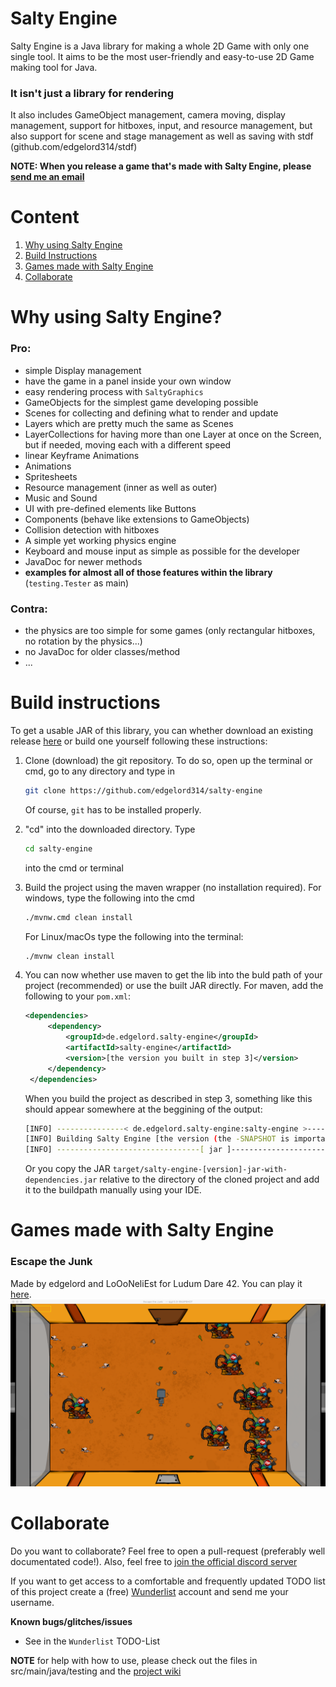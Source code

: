 # Salty Engine

Salty Engine is a Java library for making a whole 2D Game with only one single tool. It aims to be the most user-friendly and easy-to-use 2D Game making tool for Java.  

### It isn't just a library for rendering
It also includes GameObject management, camera moving,
display management, support for hitboxes, input, and
resource management, but also support for scene and
stage management as well as saving with
stdf (github.com/edgelord314/stdf)

**NOTE: When you release a game that's made with Salty Engine, please [send me an email](mailto:malte.dostal@gmail.com)**

# Content
1. [Why using Salty Engine](#why-using-salty-engine)
2. [Build Instructions](#build-instructions)
3. [Games made with Salty Engine](#games-made-with-salty-engine)
4. [Collaborate](#collaborate)


# Why using Salty Engine?

### Pro:
- simple Display management
- have the game in a panel inside your own window
- easy rendering process with ```SaltyGraphics```
- GameObjects for the simplest game developing possible
- Scenes for collecting and defining what to render and update
- Layers which are pretty much the same as Scenes
- LayerCollections for having more than one Layer at once on the Screen,
  but if needed, moving each with a different speed
- linear Keyframe Animations
- Animations
- Spritesheets
- Resource management (inner as well as outer)
- Music and Sound
- UI with pre-defined elements like Buttons
- Components (behave like extensions to GameObjects)
- Collision detection with hitboxes
- A simple yet working physics engine
- Keyboard and mouse input as simple as possible for the developer
- JavaDoc for newer methods
- **examples for almost all of those features within the library** (```testing.Tester``` as main) 

### Contra: 
- the physics are too simple for some games (only rectangular hitboxes, no rotation by the physics...)
- no JavaDoc for older classes/method
- ...

# Build instructions
To get a usable JAR of this library, you can whether download an existing release [here](https://github.com/edgelord314/salty-engine/releases/) or build one yourself following these instructions:

1. Clone (download) the git repository. To do so, open up the terminal or cmd, go to any directory and type in 
   
   ```bash
   git clone https://github.com/edgelord314/salty-engine
   ``` 
   
   Of course, `git` has to be installed properly.
    
2. "cd" into the downloaded directory. Type 
   
   ```bash
   cd salty-engine
   ``` 
   
   into the cmd or terminal

3. Build the project using the maven wrapper (no installation required). 
   For windows, type the following into the cmd 
   
   ```bash
   ./mvnw.cmd clean install
   ```
   
   For Linux/macOs type the following into the terminal: 
   
   ```bash
   ./mvnw clean install
   ```
   
4. You can now whether use maven to get the lib into the buld path of your project (recommended) or use the built JAR directly.
   For maven, add the following to your `pom.xml`:
   
   ```xml
   <dependencies>
        <dependency>
            <groupId>de.edgelord.salty-engine</groupId>
            <artifactId>salty-engine</artifactId>
            <version>[the version you built in step 3]</version>
        </dependency>
    </dependencies>
   ``` 
   When you build the project as described in step 3, something like this should appear somewhere at the beggining of the output:
   
   ```bash
   [INFO] ---------------< de.edgelord.salty-engine:salty-engine >----------------
   [INFO] Building Salty Engine [the version (the -SNAPSHOT is important!)]
   [INFO] --------------------------------[ jar ]---------------------------------

   ```
   
   Or you copy the JAR `target/salty-engine-[version]-jar-with-dependencies.jar` relative to the directory of the cloned project and add it to the buildpath manually using your IDE.


# Games made with Salty Engine

### Escape the Junk
Made by edgelord and LoOoNeliEst for Ludum Dare 42. You can play it [here](https://ldjam.com/events/ludum-dare/42/escape-the-junk).
![Escape the Junk](games/Escape-the-Junk.png)

# Collaborate
Do you want to collaborate? Feel free to open a pull-request (preferably well documentated code!). Also, feel free to [join the official discord server](https://discord.gg/VW45ySv) <p>
If you want to get access to a comfortable and frequently updated TODO list of this project create a (free) [Wunderlist](https://www.wunderlist.com/) account and send me your username.

**Known bugs/glitches/issues**
- See in the ```Wunderlist``` TODO-List

**NOTE** for help with how to use, please check out the files in
src/main/java/testing and the [project wiki](https://github.com/edgelord314/salty-engine/wiki)
